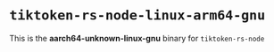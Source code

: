 # `tiktoken-rs-node-linux-arm64-gnu`

This is the **aarch64-unknown-linux-gnu** binary for `tiktoken-rs-node`
